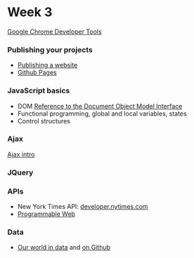 # Week 3

[Google Chrome Developer Tools](https://developers.google.com/web/tools/chrome-devtools/)

### Publishing your projects
- [Publishing a website](https://developer.mozilla.org/en-US/docs/Learn/Getting_started_with_the_web/Publishing_your_website)
- [Github Pages](https://pages.github.com)

### JavaScript basics
- DOM [Reference to the Document Object Model Interface](https://developer.mozilla.org/en-US/docs/Web/API/Document)
- Functional programming, global and local variables, states
- Control structures

### Ajax
[Ajax intro](https://learn.jquery.com/ajax/)

### JQuery

### APIs
- New York Times API: [developer.nytimes.com](https://developer.nytimes.com)
- [Programmable Web](https://www.programmableweb.com)

### Data
- [Our world in data](https://ourworldindata.org) and [on Github](https://github.com/owid)
